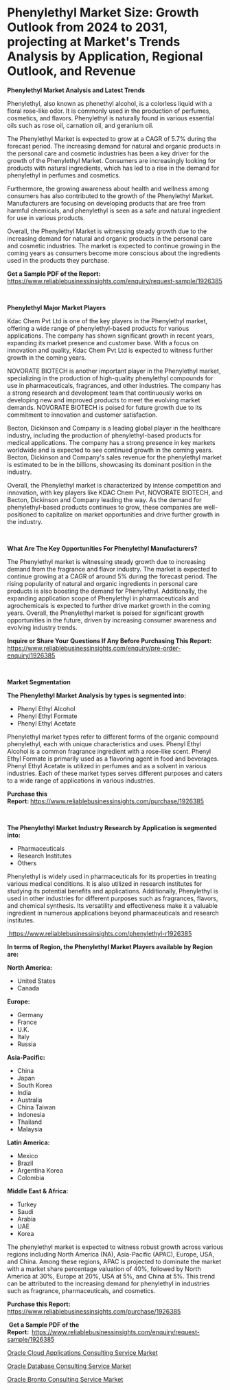 <p><h1>Phenylethyl Market Size: Growth Outlook from 2024 to 2031, projecting at Market's Trends Analysis by Application, Regional Outlook, and Revenue</h1></p><p><strong>Phenylethyl Market Analysis and Latest Trends</strong></p>
<p><p>Phenylethyl, also known as phenethyl alcohol, is a colorless liquid with a floral rose-like odor. It is commonly used in the production of perfumes, cosmetics, and flavors. Phenylethyl is naturally found in various essential oils such as rose oil, carnation oil, and geranium oil.</p><p>The Phenylethyl Market is expected to grow at a CAGR of 5.7% during the forecast period. The increasing demand for natural and organic products in the personal care and cosmetic industries has been a key driver for the growth of the Phenylethyl Market. Consumers are increasingly looking for products with natural ingredients, which has led to a rise in the demand for phenylethyl in perfumes and cosmetics.</p><p>Furthermore, the growing awareness about health and wellness among consumers has also contributed to the growth of the Phenylethyl Market. Manufacturers are focusing on developing products that are free from harmful chemicals, and phenylethyl is seen as a safe and natural ingredient for use in various products.</p><p>Overall, the Phenylethyl Market is witnessing steady growth due to the increasing demand for natural and organic products in the personal care and cosmetic industries. The market is expected to continue growing in the coming years as consumers become more conscious about the ingredients used in the products they purchase.</p></p>
<p><strong>Get a Sample PDF of the Report:&nbsp;</strong> <a href="https://www.reliablebusinessinsights.com/enquiry/request-sample/1926385">https://www.reliablebusinessinsights.com/enquiry/request-sample/1926385</a></p>
<p>&nbsp;</p>
<p><strong>Phenylethyl Major Market Players</strong></p>
<p><p>Kdac Chem Pvt Ltd is one of the key players in the Phenylethyl market, offering a wide range of phenylethyl-based products for various applications. The company has shown significant growth in recent years, expanding its market presence and customer base. With a focus on innovation and quality, Kdac Chem Pvt Ltd is expected to witness further growth in the coming years.</p><p>NOVORATE BIOTECH is another important player in the Phenylethyl market, specializing in the production of high-quality phenylethyl compounds for use in pharmaceuticals, fragrances, and other industries. The company has a strong research and development team that continuously works on developing new and improved products to meet the evolving market demands. NOVORATE BIOTECH is poised for future growth due to its commitment to innovation and customer satisfaction.</p><p>Becton, Dickinson and Company is a leading global player in the healthcare industry, including the production of phenylethyl-based products for medical applications. The company has a strong presence in key markets worldwide and is expected to see continued growth in the coming years. Becton, Dickinson and Company's sales revenue for the phenylethyl market is estimated to be in the billions, showcasing its dominant position in the industry.</p><p>Overall, the Phenylethyl market is characterized by intense competition and innovation, with key players like KDAC Chem Pvt, NOVORATE BIOTECH, and Becton, Dickinson and Company leading the way. As the demand for phenylethyl-based products continues to grow, these companies are well-positioned to capitalize on market opportunities and drive further growth in the industry.</p></p>
<p>&nbsp;</p>
<p><strong>What Are The Key Opportunities For Phenylethyl Manufacturers?</strong></p>
<p><p>The Phenylethyl market is witnessing steady growth due to increasing demand from the fragrance and flavor industry. The market is expected to continue growing at a CAGR of around 5% during the forecast period. The rising popularity of natural and organic ingredients in personal care products is also boosting the demand for Phenylethyl. Additionally, the expanding application scope of Phenylethyl in pharmaceuticals and agrochemicals is expected to further drive market growth in the coming years. Overall, the Phenylethyl market is poised for significant growth opportunities in the future, driven by increasing consumer awareness and evolving industry trends.</p></p>
<p><strong>Inquire or Share Your Questions If Any Before Purchasing This Report:</strong> <a href="https://www.reliablebusinessinsights.com/enquiry/pre-order-enquiry/1926385">https://www.reliablebusinessinsights.com/enquiry/pre-order-enquiry/1926385</a></p>
<p>&nbsp;</p>
<p><strong>Market Segmentation</strong></p>
<p><strong>The Phenylethyl Market Analysis by types is segmented into:</strong></p>
<p><ul><li>Phenyl Ethyl Alcohol</li><li>Phenyl Ethyl Formate</li><li>Phenyl Ethyl Acetate</li></ul></p>
<p><p>Phenylethyl market types refer to different forms of the organic compound phenylethyl, each with unique characteristics and uses. Phenyl Ethyl Alcohol is a common fragrance ingredient with a rose-like scent. Phenyl Ethyl Formate is primarily used as a flavoring agent in food and beverages. Phenyl Ethyl Acetate is utilized in perfumes and as a solvent in various industries. Each of these market types serves different purposes and caters to a wide range of applications in various industries.</p></p>
<p><strong>Purchase this Report:&nbsp;</strong><a href="https://www.reliablebusinessinsights.com/purchase/1926385">https://www.reliablebusinessinsights.com/purchase/1926385</a></p>
<p>&nbsp;</p>
<p><strong>The Phenylethyl Market Industry Research by Application is segmented into:</strong></p>
<p><ul><li>Pharmaceuticals</li><li>Research Institutes</li><li>Others</li></ul></p>
<p><p>Phenylethyl is widely used in pharmaceuticals for its properties in treating various medical conditions. It is also utilized in research institutes for studying its potential benefits and applications. Additionally, Phenylethyl is used in other industries for different purposes such as fragrances, flavors, and chemical synthesis. Its versatility and effectiveness make it a valuable ingredient in numerous applications beyond pharmaceuticals and research institutes.</p></p>
<p><a href="https://www.reliablebusinessinsights.com/phenylethyl-r1926385">&nbsp;https://www.reliablebusinessinsights.com/phenylethyl-r1926385</a></p>
<p><strong>In terms of Region, the Phenylethyl Market Players available by Region are:</strong></p>
<p>
    <p> <strong> North America: </strong>
        <ul>
            <li>United States</li>
            <li>Canada</li>
        </ul>
        </p> 
    <p> <strong> Europe: </strong>
        <ul>
            <li>Germany</li>
            <li>France</li>
            <li>U.K.</li>
            <li>Italy</li>
            <li>Russia</li>
        </ul>
        </p> 
    <p> <strong> Asia-Pacific: </strong>
        <ul>
            <li>China</li>
            <li>Japan</li>
            <li>South Korea</li>
            <li>India</li>
            <li>Australia</li>
            <li>China Taiwan</li>
            <li>Indonesia</li>
            <li>Thailand</li>
            <li>Malaysia</li>
        </ul>
        </p> 
    <p> <strong> Latin America: </strong>
        <ul>
            <li>Mexico</li>
            <li>Brazil</li>
            <li>Argentina Korea</li>
            <li>Colombia</li>
        </ul>
        </p> 
    <p> <strong> Middle East & Africa: </strong>
        <ul>
            <li>Turkey</li>
            <li>Saudi</li>
            <li>Arabia</li>
            <li>UAE</li>
            <li>Korea</li>
        </ul>
    </p>
    </p>
<p><p>The phenylethyl market is expected to witness robust growth across various regions including North America (NA), Asia-Pacific (APAC), Europe, USA, and China. Among these regions, APAC is projected to dominate the market with a market share percentage valuation of 40%, followed by North America at 30%, Europe at 20%, USA at 5%, and China at 5%. This trend can be attributed to the increasing demand for phenylethyl in industries such as fragrance, pharmaceuticals, and cosmetics.</p></p>
<p><strong>Purchase this Report: </strong><a href="https://www.reliablebusinessinsights.com/purchase/1926385">https://www.reliablebusinessinsights.com/purchase/1926385</a></p>
<p>&nbsp;<strong>Get a Sample PDF of the Report:&nbsp;&nbsp;</strong><a href="https://www.reliablebusinessinsights.com/enquiry/request-sample/1926385">https://www.reliablebusinessinsights.com/enquiry/request-sample/1926385</a></p>
<p><strong></strong></p>
<p><p><a href="https://github.com/SheilaBruen2023/Market-Research-Report-List-2/blob/main/oracle-cloud-applications-consulting-service-market.md">Oracle Cloud Applications Consulting Service Market</a></p><p><a href="https://github.com/marthawweekle/Market-Research-Report-List-2/blob/main/oracle-database-consulting-service-market.md">Oracle Database Consulting Service Market</a></p><p><a href="https://github.com/arionmp/Market-Research-Report-List-4/blob/main/oracle-bronto-consulting-service-market.md">Oracle Bronto Consulting Service Market</a></p></p>